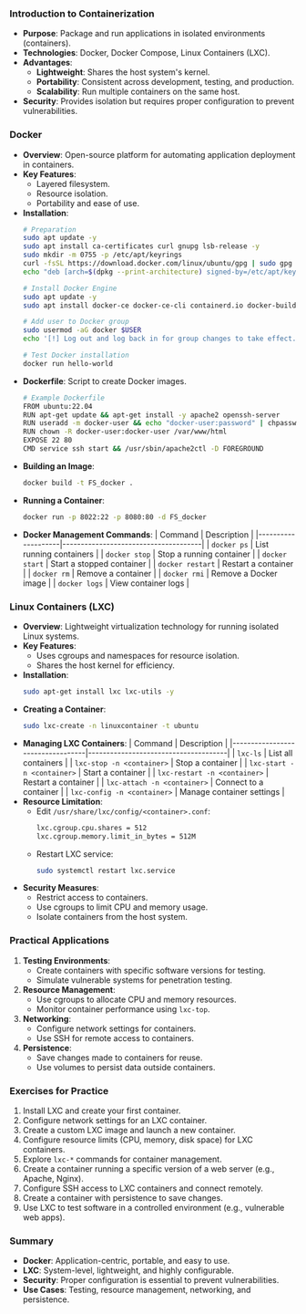 ### Introduction to Containerization
- **Purpose**: Package and run applications in isolated environments (containers).
- **Technologies**: Docker, Docker Compose, Linux Containers (LXC).
- **Advantages**:
  - **Lightweight**: Shares the host system's kernel.
  - **Portability**: Consistent across development, testing, and production.
  - **Scalability**: Run multiple containers on the same host.
- **Security**: Provides isolation but requires proper configuration to prevent vulnerabilities.



### Docker
- **Overview**: Open-source platform for automating application deployment in containers.
- **Key Features**:
  - Layered filesystem.
  - Resource isolation.
  - Portability and ease of use.
- **Installation**:
  ```bash
  # Preparation
  sudo apt update -y
  sudo apt install ca-certificates curl gnupg lsb-release -y
  sudo mkdir -m 0755 -p /etc/apt/keyrings
  curl -fsSL https://download.docker.com/linux/ubuntu/gpg | sudo gpg --dearmor -o /etc/apt/keyrings/docker.gpg
  echo "deb [arch=$(dpkg --print-architecture) signed-by=/etc/apt/keyrings/docker.gpg] https://download.docker.com/linux/ubuntu $(lsb_release -cs) stable" | sudo tee /etc/apt/sources.list.d/docker.list > /dev/null

  # Install Docker Engine
  sudo apt update -y
  sudo apt install docker-ce docker-ce-cli containerd.io docker-buildx-plugin docker-compose-plugin -y

  # Add user to Docker group
  sudo usermod -aG docker $USER
  echo '[!] Log out and log back in for group changes to take effect.'

  # Test Docker installation
  docker run hello-world
  ```
- **Dockerfile**: Script to create Docker images.
  ```bash
  # Example Dockerfile
  FROM ubuntu:22.04
  RUN apt-get update && apt-get install -y apache2 openssh-server
  RUN useradd -m docker-user && echo "docker-user:password" | chpasswd
  RUN chown -R docker-user:docker-user /var/www/html
  EXPOSE 22 80
  CMD service ssh start && /usr/sbin/apache2ctl -D FOREGROUND
  ```
- **Building an Image**:
  ```bash
  docker build -t FS_docker .
  ```
- **Running a Container**:
  ```bash
  docker run -p 8022:22 -p 8080:80 -d FS_docker
  ```
- **Docker Management Commands**:
  | Command            | Description                          |
  |--------------------|--------------------------------------|
  | `docker ps`        | List running containers              |
  | `docker stop`      | Stop a running container             |
  | `docker start`     | Start a stopped container            |
  | `docker restart`   | Restart a container                  |
  | `docker rm`        | Remove a container                   |
  | `docker rmi`       | Remove a Docker image                |
  | `docker logs`      | View container logs                  |



### Linux Containers (LXC)
- **Overview**: Lightweight virtualization technology for running isolated Linux systems.
- **Key Features**:
  - Uses cgroups and namespaces for resource isolation.
  - Shares the host kernel for efficiency.
- **Installation**:
  ```bash
  sudo apt-get install lxc lxc-utils -y
  ```
- **Creating a Container**:
  ```bash
  sudo lxc-create -n linuxcontainer -t ubuntu
  ```
- **Managing LXC Containers**:
  | Command                          | Description                          |
  |----------------------------------|--------------------------------------|
  | `lxc-ls`                         | List all containers                  |
  | `lxc-stop -n <container>`        | Stop a container                     |
  | `lxc-start -n <container>`       | Start a container                    |
  | `lxc-restart -n <container>`     | Restart a container                  |
  | `lxc-attach -n <container>`      | Connect to a container               |
  | `lxc-config -n <container>`      | Manage container settings            |
- **Resource Limitation**:
  - Edit `/usr/share/lxc/config/<container>.conf`:
    ```bash
    lxc.cgroup.cpu.shares = 512
    lxc.cgroup.memory.limit_in_bytes = 512M
    ```
  - Restart LXC service:
    ```bash
    sudo systemctl restart lxc.service
    ```
- **Security Measures**:
  - Restrict access to containers.
  - Use cgroups to limit CPU and memory usage.
  - Isolate containers from the host system.



### Practical Applications
1. **Testing Environments**:
   - Create containers with specific software versions for testing.
   - Simulate vulnerable systems for penetration testing.
2. **Resource Management**:
   - Use cgroups to allocate CPU and memory resources.
   - Monitor container performance using `lxc-top`.
3. **Networking**:
   - Configure network settings for containers.
   - Use SSH for remote access to containers.
4. **Persistence**:
   - Save changes made to containers for reuse.
   - Use volumes to persist data outside containers.



### Exercises for Practice
1. Install LXC and create your first container.
2. Configure network settings for an LXC container.
3. Create a custom LXC image and launch a new container.
4. Configure resource limits (CPU, memory, disk space) for LXC containers.
5. Explore `lxc-*` commands for container management.
6. Create a container running a specific version of a web server (e.g., Apache, Nginx).
7. Configure SSH access to LXC containers and connect remotely.
8. Create a container with persistence to save changes.
9. Use LXC to test software in a controlled environment (e.g., vulnerable web apps).



### Summary
- **Docker**: Application-centric, portable, and easy to use.
- **LXC**: System-level, lightweight, and highly configurable.
- **Security**: Proper configuration is essential to prevent vulnerabilities.
- **Use Cases**: Testing, resource management, networking, and persistence.